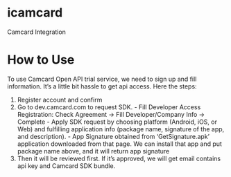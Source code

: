 # icamcard
Camcard Integration

# How to Use
To use Camcard Open API trial service, we need to sign up and fill information. It’s a little bit hassle to get api access. Here the steps:

  1. Register account and confirm
  2. Go to dev.camcard.com to request SDK.
    - Fill Developer Access Registration: Check Agreement -> Fill Developer/Company Info -> Complete
    - Apply SDK request by choosing platform (Android, iOS, or Web) and fulfilling application info (package name, signature of the app, and description).
    - App Signature obtained from ‘GetSignature.apk’ application downloaded from that page. We can install that app and put package name above, and it will return app signature
  3. Then it will be reviewed first. If it’s approved, we will get email contains api key and Camcard SDK bundle.

